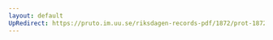 ```yaml
---
layout: default
UpRedirect: https://pruto.im.uu.se/riksdagen-records-pdf/1872/prot-1872--fk--508/prot-1872--fk--508_035.pdf
---
```

